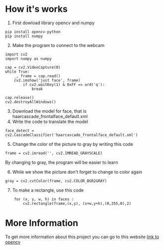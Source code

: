# How it's works
1. First dowload library opencv and numpy 
````
pip install opencv-python
pip install numpy
````
2. Make the program to connect to the webcam
```
import cv2
import numpy as numpy

cap = cv2.VideoCapture(0)
while True:
    _, frame = cap.read()
    cv2.imshow('just face', frame)
        if cv2.waitKey(1) & 0xFF == ord('q'):
            break

cap.release()
cv2.destroyAllWindows()
`````
3. Download the model for face, that is haarcascade_frontalface_default.xml
4. Write the code to translate the model
````
face_detect = cv2.CascadeClassifier('haarcascade_frontalface_default.xml')
````
5. Change the color of the picture to gray by writing this code
````
frame = cv2.imread('', cv2.IMREAD_GRAYSCALE)
````
By changing to gray, the program will be easier to learn

6. While we show the picture don't forget to change to color again
````
gray = cv2.cvtColor(frame, cv2.COLOR_BGR2GRAY)
````
7. To make a rectangle, use this code
````
    for (x, y, w, h) in faces :
        cv2.rectangle(frame,(x,y), (x+w,y+h),(0,255,0),2)
````

# More Information
To get more information about this project you can go to this website [link to opencv](https://opencv.org/)
